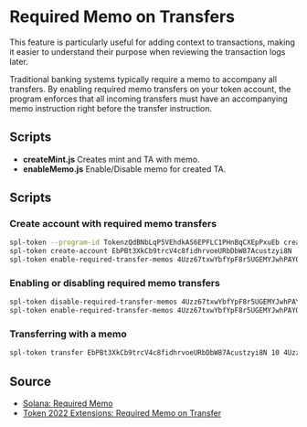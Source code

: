 # Required Memo on Transfers

This feature is particularly useful for adding context to transactions, making it easier to understand their purpose when reviewing the transaction logs later.

Traditional banking systems typically require a memo to accompany all transfers. By enabling required memo transfers on your token account, the program enforces that all incoming transfers must have an accompanying memo instruction right before the transfer instruction.

## Scripts

- **createMint.js**
  Creates mint and TA with memo.
- **enableMemo.js**
  Enable/Disable memo for created TA.

## Scripts

### Create account with required memo transfers

```sh
spl-token --program-id TokenzQdBNbLqP5VEhdkAS6EPFLC1PHnBqCXEpPxuEb create-token
spl-token create-account EbPBt3XkCb9trcV4c8fidhrvoeURbDbW87Acustzyi8N
spl-token enable-required-transfer-memos 4Uzz67txwYbfYpF8r5UGEMYJwhPAYQ5eFUY89KTYc2bL
```

### Enabling or disabling required memo transfers

```sh
spl-token disable-required-transfer-memos 4Uzz67txwYbfYpF8r5UGEMYJwhPAYQ5eFUY89KTYc2bL
spl-token enable-required-transfer-memos 4Uzz67txwYbfYpF8r5UGEMYJwhPAYQ5eFUY89KTYc2bL
```

### Transferring with a memo

```sh
spl-token transfer EbPBt3XkCb9trcV4c8fidhrvoeURbDbW87Acustzyi8N 10 4Uzz67txwYbfYpF8r5UGEMYJwhPAYQ5eFUY89KTYc2bL --with-memo "memo text"
```

## Source

- [Solana: Required Memo](https://solana.com/developers/guides/token-extensions/required-memo)
- [Token 2022 Extensions: Required Memo on Transfer](https://spl.solana.com/token-2022/extensions#required-memo-on-transfer)
